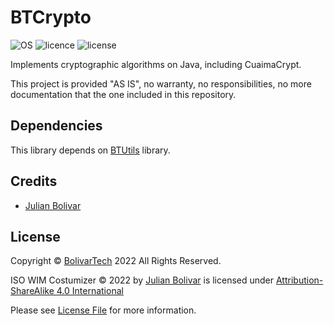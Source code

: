 # BTCrypto

![OS](https://img.shields.io/badge/OS-JRE-darkgreen)
![licence](https://img.shields.io/badge/language-Java-brightgreen.svg?style=flat-square)
![license](https://img.shields.io/badge/license-MIT-brightgreen.svg?style=flat-square)

Implements cryptographic algorithms on Java, including CuaimaCrypt.

This project is provided "AS IS", no warranty, no responsibilities, no more documentation that the one included in this
repository.

## Dependencies

This library depends on [BTUtils](https://github.com/BolivarTech/BTUtils) library.

## Credits

- [Julian Bolivar](https://www.linkedin.com/in/jbolivarg/)

## License

Copyright © [BolivarTech](https://www.bolivartech.com) 2022 All Rights Reserved.

ISO WIM Costumizer © 2022 by [Julian Bolivar](https://www.bolivartech.com) is licensed under [Attribution-ShareAlike 4.0 International](https://creativecommons.org/licenses/by-sa/4.0/legalcode)

Please see [License File](LICENSE.md) for more information.